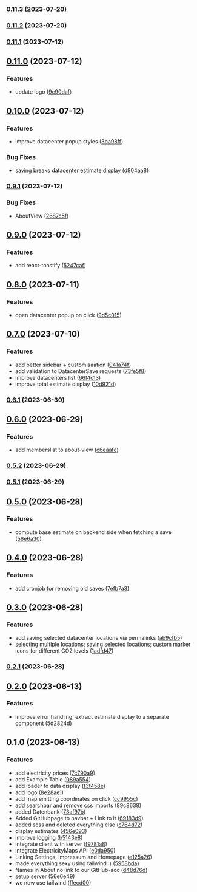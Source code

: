 

### [0.11.3](https://github.com/TeoDevGerman/CleanCloud/compare/0.11.2...0.11.3) (2023-07-20)

### [0.11.2](https://github.com/TeoDevGerman/CleanCloud/compare/0.11.1...0.11.2) (2023-07-20)

### [0.11.1](https://github.com/TeoDevGerman/CleanCloud/compare/0.11.0...0.11.1) (2023-07-12)

## [0.11.0](https://github.com/TeoDevGerman/CleanCloud/compare/0.10.0...0.11.0) (2023-07-12)


### Features

* update logo ([9c90daf](https://github.com/TeoDevGerman/CleanCloud/commit/9c90daf5332fba36fb58db8f074998d23d189771))

## [0.10.0](https://github.com/TeoDevGerman/CleanCloud/compare/0.9.1...0.10.0) (2023-07-12)


### Features

* improve datacenter popup styles ([3ba98ff](https://github.com/TeoDevGerman/CleanCloud/commit/3ba98ff5765b727fe1a9ba419997b3d43621841b))


### Bug Fixes

* saving breaks datacenter estimate display ([d804aa8](https://github.com/TeoDevGerman/CleanCloud/commit/d804aa8328944ff33f8b383c8bcc1439efa73dd2))

### [0.9.1](https://github.com/TeoDevGerman/CleanCloud/compare/0.9.0...0.9.1) (2023-07-12)


### Bug Fixes

* AboutView ([2687c5f](https://github.com/TeoDevGerman/CleanCloud/commit/2687c5f65041539e6f48e706308a864ef2b61576))

## [0.9.0](https://github.com/TeoDevGerman/CleanCloud/compare/0.8.0...0.9.0) (2023-07-12)


### Features

* add react-toastify ([5247caf](https://github.com/TeoDevGerman/CleanCloud/commit/5247cafcf2f8cb223e1f01237c5b0c49e8bea7de))

## [0.8.0](https://github.com/TeoDevGerman/CleanCloud/compare/0.7.0...0.8.0) (2023-07-11)


### Features

* open datacenter popup on click ([9d5c015](https://github.com/TeoDevGerman/CleanCloud/commit/9d5c015b32a00ce7d92ba6f31e77e2e643e94f22))

## [0.7.0](https://github.com/TeoDevGerman/CleanCloud/compare/0.6.1...0.7.0) (2023-07-10)


### Features

* add better sidebar + customisaation ([041a74f](https://github.com/TeoDevGerman/CleanCloud/commit/041a74f6a203c81244e99161009dbc48df78d824))
* add validation to DatacenterSave requests ([73fe5f8](https://github.com/TeoDevGerman/CleanCloud/commit/73fe5f8f5046448f8d707a763c457a380c78a61a))
* improve datacenters list ([66f4c13](https://github.com/TeoDevGerman/CleanCloud/commit/66f4c130eabaec315d8233fbf40335105848c321))
* improve total estimate display ([10d921d](https://github.com/TeoDevGerman/CleanCloud/commit/10d921d944926d5053722c5b086d4795621bac84))

### [0.6.1](https://github.com/TeoDevGerman/CleanCloud/compare/0.6.0...0.6.1) (2023-06-30)

## [0.6.0](https://github.com/TeoDevGerman/CleanCloud/compare/0.5.2...0.6.0) (2023-06-29)


### Features

* add memberslist to about-view ([c6eaafc](https://github.com/TeoDevGerman/CleanCloud/commit/c6eaafcbfc624a05d4c55cf368f446cbed1f329c))

### [0.5.2](https://github.com/TeoDevGerman/CleanCloud/compare/0.5.1...0.5.2) (2023-06-29)

### [0.5.1](https://github.com/TeoDevGerman/CleanCloud/compare/0.5.0...0.5.1) (2023-06-29)

## [0.5.0](https://github.com/TeoDevGerman/CleanCloud/compare/0.4.0...0.5.0) (2023-06-28)


### Features

* compute base estimate on backend side when fetching a save ([56e6a30](https://github.com/TeoDevGerman/CleanCloud/commit/56e6a3028bda8c022be3d36e734715a332064fbf))

## [0.4.0](https://github.com/TeoDevGerman/CleanCloud/compare/0.3.0...0.4.0) (2023-06-28)


### Features

* add cronjob for removing old saves ([7efb7a3](https://github.com/TeoDevGerman/CleanCloud/commit/7efb7a3ba5717d45faaacd2a17a2b2cb58179663))

## [0.3.0](https://github.com/TeoDevGerman/CleanCloud/compare/0.2.1...0.3.0) (2023-06-28)


### Features

* add saving selected datacenter locations via permalinks ([ab9cfb5](https://github.com/TeoDevGerman/CleanCloud/commit/ab9cfb5e43a8762571ed1e8bb7818fbfea25810c))
* selecting multiple locations; saving selected locations; custom marker icons for different CO2 levels ([1adfd47](https://github.com/TeoDevGerman/CleanCloud/commit/1adfd475dd8a2d01b641e5a6b1a411d6f0be507f))

### [0.2.1](https://github.com/TeoDevGerman/CleanCloud/compare/0.2.0...0.2.1) (2023-06-28)

## [0.2.0](https://github.com/TeoDevGerman/CleanCloud/compare/0.1.0...0.2.0) (2023-06-13)


### Features

* improve error handling; extract estimate display to a separate component ([5d2824d](https://github.com/TeoDevGerman/CleanCloud/commit/5d2824dc1b0bb6af9d44f19da7c23c05e688ba3d))

## 0.1.0 (2023-06-13)


### Features

* add electricity prices ([7c790a9](https://github.com/TeoDevGerman/CleanCloud/commit/7c790a96d929db883dfd2d6ff52dd75d9f19dcdd))
* add Example Table ([089a554](https://github.com/TeoDevGerman/CleanCloud/commit/089a55408a9a15584187b515892154b63eb94bf8))
* add loader to data display ([f3f458e](https://github.com/TeoDevGerman/CleanCloud/commit/f3f458ef9c50989ed3d8069366ee267b25802ff1))
* add logo ([8e28ae1](https://github.com/TeoDevGerman/CleanCloud/commit/8e28ae1e37c65608c243e22415ec26ee65db29f3))
* add map emitting coordinates on click ([cc9955c](https://github.com/TeoDevGerman/CleanCloud/commit/cc9955c181616b8ddb504f044ae476b0ded9f2d9))
* add searchbar and remove css imports ([89c8638](https://github.com/TeoDevGerman/CleanCloud/commit/89c8638056997c2bf349ff892e517f5705c91faa))
* added Datenbank ([73af97b](https://github.com/TeoDevGerman/CleanCloud/commit/73af97ba13afc4e97a347382e16d15e297a24ed2))
* Added GitHubpage to navbar + Link to it ([69183d9](https://github.com/TeoDevGerman/CleanCloud/commit/69183d9d1296e4705246d10ade7f83d41572635d))
* added scss and deleted everything else ([c764d72](https://github.com/TeoDevGerman/CleanCloud/commit/c764d725a29efe70f44bcd7afa4c695b26a2e9af))
* display estimates ([456e093](https://github.com/TeoDevGerman/CleanCloud/commit/456e0930b14e60050deceb5bd9025e2a1022fea1))
* improve logging ([b5143e8](https://github.com/TeoDevGerman/CleanCloud/commit/b5143e857f4ddb4dea98797471f066004776890b))
* integrate client with server ([f9781a8](https://github.com/TeoDevGerman/CleanCloud/commit/f9781a8b2bcff25c1c4f89eff5de2f6998016559))
* integrate ElectricityMaps API ([e0da950](https://github.com/TeoDevGerman/CleanCloud/commit/e0da950e598ba834db4344e690075ad8e04947b2))
* Linking Settings, Impressum and Homepage ([e125a26](https://github.com/TeoDevGerman/CleanCloud/commit/e125a2617aaf8fb03d3397ae51cba8231e53fdac))
* made everything sexy using tailwind :) ([5958bda](https://github.com/TeoDevGerman/CleanCloud/commit/5958bda1b3cf990adf20aa7a1f4c5d0c5814f36a))
* Names in About no link to our GitHub-acc ([d48d76d](https://github.com/TeoDevGerman/CleanCloud/commit/d48d76db94b06319de749739428dee936e955cc0))
* setup server ([56e6e49](https://github.com/TeoDevGerman/CleanCloud/commit/56e6e49757059f7028c72690367f74c8151c046a))
* we now use tailwind ([ffecd00](https://github.com/TeoDevGerman/CleanCloud/commit/ffecd006f4918706dde872ade3dc47e0f9d7f2cb))